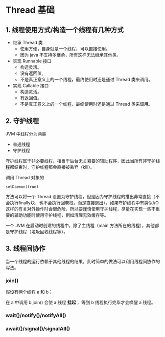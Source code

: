 # Thread 基础
## 1. 线程使用方式/构造一个线程有几种方式
* 继承 Thread 类
  * 使用方便，自身就是一个线程，可以直接使用。
  * 因为 java 不支持多继承，所有这样无法继承其他类。
* 实现 Runnable 接口 
  * 构造灵活。
  * 没有返回值。
  * 不是真正意义上的一个线程，最终使用时还是通过 Thread 类来调用。
* 实现 Callable 接口
  * 构造灵活。
  * 有返回值。
  * 不是真正意义上的一个线程，最终使用时还是通过 Thread 类来调用。

## 2. 守护线程
JVM 中线程分为两类
* 普通线程
* 守护线程

守护线程属于非必要线程，相当于后台无关紧要的辅助程序，因此当所有非守护线程都结束时，守护线程都会直接被丢弃（kill）。

调用 Thread 对象的
```
setDaemon(true)
```

方法可以将一个 Thread 设置为守护线程，但是因为守护线程的推出非常直接（不会执行finally块，也不会执行回卷栈，而是直接退出），如果守护线程中有类似I/O这样的有关对外操作时会很危险，所以要谨慎使用守护线程，尽量在实现一些不重要的辅助功能时使用守护线程，例如清理无效缓存等。

一个 JVM 在启动时创建的线程中，除了主线程（main 方法所在的线程），其他都是守护线程（垃圾回收线程等）。

## 3. 线程间协作
当一个线程的运行依赖于其他线程的结果，此时简单的做法可以利用线程间协作的写法。

### join()
假设有两个线程 a 和 b；

在 a 中调用 b.join() 会使 a 线程 **挂起** ，等到 b 线程执行完毕才会唤醒 a 线程。

### wait()/notify()/notifyAll()
### await()/signal()/signalAll()
